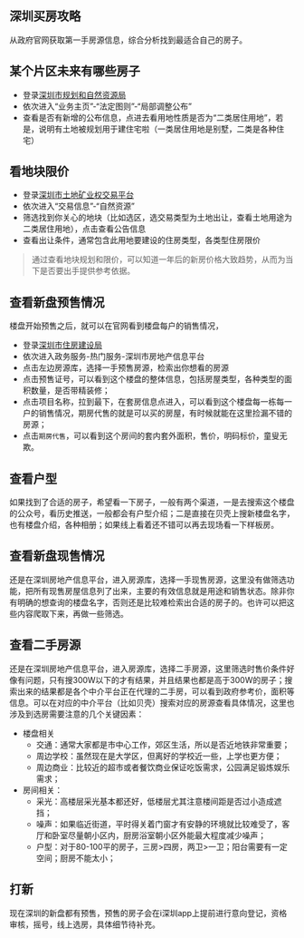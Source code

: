## 深圳买房攻略

从政府官网获取第一手房源信息，综合分析找到最适合自己的房子。

## 某个片区未来有哪些房子
- 登录[深圳市规划和自然资源局](http://pnr.sz.gov.cn/ywzy/fdtz/jbdzgb/gmq/)
- 依次进入“业务主页”-“法定图则”-“局部调整公布”
- 查看是否有新增的公布信息，点进去看用地性质是否为“二类居住用地”，若是，说明有土地被规划用于建住宅啦（一类居住用地是别墅，二类是各种住宅）

## 看地块限价
- 登录[深圳市土地矿业权交易平台](https://td.szggzy.com/tiaim/web/getLandTarget?type=0,1,4,5,6,7,9,11,99&code=0015-0001&sel=001501)
- 依次进入“交易信息”-“自然资源”
- 筛选找到你关心的地块（比如选区，选交易类型为土地出让，查看土地用途为二类居住用地），点击查看公告信息
- 查看出让条件，通常包含此用地要建设的住房类型，各类型住房限价

> 通过查看地块规划和限价，可以知道一年后的新房价格大致趋势，从而为当下是否要出手提供参考依据。

## 查看新盘预售情况
楼盘开始预售之后，就可以在官网看到楼盘每户的销售情况，
- 登录[深圳市住房建设局](http://zjj.sz.gov.cn/)
- 依次进入政务服务-热门服务-深圳市房地产信息平台
- 点击左边房源库，选择一手预售房源，检索出你想看的房源
- 点击预售证号，可以看到这个楼盘的整体信息，包括房屋类型，各种类型的面积数量，是否带精装修；
- 点击项目名称，拉到最下，在套房信息点进入，可以看到这个楼盘每一栋每一户的销售情况，期房代售的就是可以买的房屋，有时候就能在这里捡漏不错的房源；
- 点击`期房代售`，可以看到这个房间的套内套外面积，售价，明码标价，童叟无欺。

## 查看户型
如果找到了合适的房子，希望看一下房子，一般有两个渠道，一是去搜索这个楼盘的公众号，看历史推送，一般都会有户型介绍；二是直接在贝壳上搜新楼盘名字，也有楼盘介绍，各种相册；如果线上看着还不错可以再去现场看一下样板房。

## 查看新盘现售情况
还是在深圳房地产信息平台，进入房源库，选择一手现售房源，这里没有做筛选功能，把所有现售房屋信息列了出来，主要的有效信息就是用途和销售状态。除非你有明确的想查询的楼盘名字，否则还是比较难检索出合适的房子的。也许可以把这些内容爬取下来，再做一些筛选。

## 查看二手房源
还是在深圳房地产信息平台，进入房源库，选择二手房源，这里筛选时售价条件好像有问题，只有搜300W以下的才有结果，并且结果也都是高于300W的房子；搜索出来的结果都是各个中介平台正在代理的二手房，可以看到政府参考价，面积等信息。可以在对应的中介平台（比如贝壳）搜索对应的房源查看具体情况，这里也涉及到选房需要注意的几个关键因素：
- 楼盘相关
  - 交通：通常大家都是市中心工作，郊区生活，所以是否近地铁非常重要；
  - 周边学校：虽然现在是大学区，但离好的学校近一些，上学也更方便；
  - 周边商业：比较近的超市或者餐饮商业保证吃饭需求，公园满足锻炼娱乐需求；
- 房间相关：
  - 采光：高楼层采光基本都还好，低楼层尤其注意楼间距是否过小造成遮挡；
  - 噪声：如果临近街道，平时得关着门窗才有安静的环境就比较难受了，客厅和卧室尽量朝小区内，厨房浴室朝小区外能最大程度减少噪声；
  - 户型：对于80-100平的房子，三房>四房，两卫>一卫；阳台需要有一定空间；厨房不能太小；


## 打新
现在深圳的新盘都有预售，预售的房子会在i深圳app上提前进行意向登记，资格审核，摇号，线上选房，具体细节待补充。